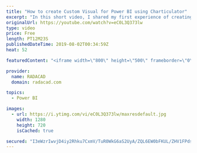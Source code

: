 ```yaml
---
title: "How to create Custom Visual for Power BI using Charticulator"
excerpt: "In this short video, I shared my first experience of creating a custom visual using Charticulator. The dataset I have to use is mpg you can download it from https://gist.github.com/omarish/5687264"
originalUrl: https://youtube.com/watch?v=eC0L3Q373lw
type: video
price: Free
length: PT12M23S
publishedDateTime: 2019-08-02T00:34:59Z
heat: 52

featuredContent: "<iframe width=\"800\" height=\"500\" frameborder=\"0\" src=\"https://www.youtube.com/embed/eC0L3Q373lw\" allow=\"accelerometer; autoplay; encrypted-media; gyroscope; picture-in-picture\" allowfullscreen></iframe>"

provider:
  name: RADACAD
  domain: radacad.com

topics:
  - Power BI

images:
  - url: https://i.ytimg.com/vi/eC0L3Q373lw/maxresdefault.jpg
    width: 1280
    height: 720
    isCached: true

secured: "I3eWzrIwvjD4iy2Rhku7CxmV/TuR0WkG6aS2UyA/ZQL6EW0bFKUL/ZHV1FPdstmQtf8gY+TB/IlBkcLtaComlyE1m5D09DWeJDGDxP2G0wYStDeFs3WDKDve4MkYRWO8RqmYzI+FkH5DSMzJX98U2NvpBgNmES0OlcZEJAbsh+7AtajIrke6ZFeFdAe94dBH+Mm5e7KAQo8uP4NBhJVJFgTr8DVI0iDQNKy1540QXSOsni8aAgFJdihvKbLSKTk+Re+PiKkMVojqWU7diLdD908tOxdKfKrjC1JlbiCEZjVrFhfc4PdusFAbiqfuh1BCnBIBQ7vIYP1Q369LqjK9bcUlFMAm6EgMW4Wwi49F0m++m6co98he62KdLP07VZogD7ZfvTsG4eL0k6mNo1yfXCAd0+DoLX0I/nspBmYAcGY=;Vi7PwZpk3AjcJT7NVAbADA=="
---
```


